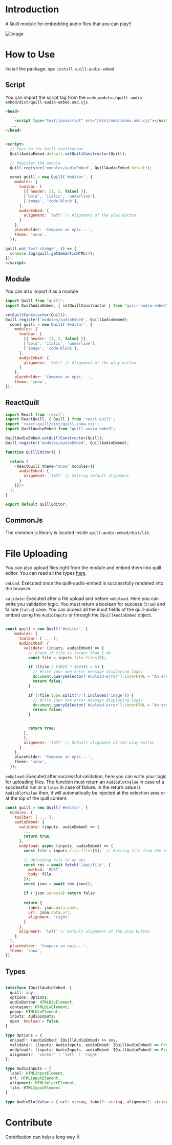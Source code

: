 # Introduction 

A Quill module for embedding audio files that you can play!!

![Image](https://github.com/Batman4496/quill-audio-embed/raw/main/assets/a.png)


# How to Use

Install the package: `npm install quill-audio-embed`


## Script

You can import the script tag from the `node_modules/quill-audio-embed/dist/quill-audio-embed.umd.cjs`

```html
<head>
  ...
    <script type="text/javascript" src="/dist/umd/index.umd.cjs"></script>
  ...
</head>


<script>
  // Pass in the Quill constructor
  QuillAudioEmbed.default.setQuillConstructor(Quill);

  // Register the module
  Quill.register('modules/audioEmbed', QuillAudioEmbed.default);

  const quill = new Quill('#editor', {
    modules: {
      toolbar: [
        [{ header: [1, 2, false] }],
        ['bold', 'italic', 'underline'],
        ['image', 'code-block'],
      ],
      audioEmbed: {
        alignment: 'left' // Alignment of the play button
      }
    },
    placeholder: 'Compose an epic...',
    theme: 'snow',
  });

quill.on('text-change', () => {
  console.log(quill.getSemanticHTML());
});
</script>

```

## Module

You can also import it as a module

```js
import Quill from "quill";
import QuilAudioEmbed, { setQuillConstructor } from "quill-audio-embed";

setQuillConstructor(Quill);
Quill.register('modules/audioEmbed', QuillAudioEmbed);
  const quill = new Quill('#editor', {
    modules: {
      toolbar: [
        [{ header: [1, 2, false] }],
        ['bold', 'italic', 'underline'],
        ['image', 'code-block'],
      ],
      audioEmbed: {
        alignment: 'left' // Alignment of the play button
      }
    },
    placeholder: 'Compose an epic...',
    theme: 'snow',
});
```

## ReactQuill

```js
import React from 'react';
import ReactQuill, { Quill } from 'react-quill';
import 'react-quill/dist/quill.snow.css';
import QuillAudioEmbed from "quill-audio-embed";

QuillAudioEmbed.setQuillConstructor(Quill);
Quill.register('modules/audioEmbed', QuillAudioEmbed);

function QuillEditor() {

  return (
    <ReactQuill theme="snow" modules={{
      audioEmbed: {
        alignment: 'left' // Setting default alignment
      }
    }}/>
  );
}

export default QuillEditor;
```

## CommonJs

The common js library is located inside `quill-audio-embed/dist/lib`.


# File Uploading

You can also upload files right from the module and embed them into quill editor. You can read all the types [here](#types).

`onLoad`: Executed once the quill-audio-embed is successfully rendered into the browser.

`validate`: Executed after a file upload and before `onUpload`. Here you can write you validation logic. You must return a boolean for success (`true`) and failure (`false`) case. You can access all the input fields of the quill-audio-embed using the `AudioInputs` or through the `IQuillAudioEmbed` object.

```js

const quill = new Quill('#editor', {
    modules: {
      toolbar: [ ... ],
      audioEmbed: {
        validate: (inputs, audioEmbed) => {
          // Check if file is larger than 5 mb
          const file = inputs.file.files[0];

          if ((file / (1024 * 1024)) > 5) {
            // Write your own error message displaying logiv
            document.querySelector('#upload-error').innerHTML = "An error occured!";
            return false;
          }

          if (!file.type.split('/').includes('image')) {
            // Write your own error message displaying logiv
            document.querySelector('#upload-error').innerHTML = "An error occured!";
            return false;
          }


          return true;
        },
        },
        alignment: 'left' // Default alignment of the play button
      }
    },
    placeholder: 'Compose an epic...',
    theme: 'snow',
  });
```

`onUpload`: Executed after successful validation, here you can write your logic for uploading files. The function must return an `AudioBlotValue` in case of a successful run or a `false` in case of failure. In the return value is `AudioBlotValue` then, it will automatically be injected at the selection area or at the top of the quill content.

```js
const quill = new Quill('#editor', {
  modules: {
    toolbar: [ ... ],
    audioEmbed: {
      validate: (inputs, audioEmbed) => {
        ...
        return true;
      },
      onUpload: async (inputs, audioEmbed) => {
        const file = inputs.file.files[0];  // Getting file from the inputs

        // Uploading file to an api
        const res = await fetch('/api/file', {
          method: 'POST',
          body: file
        });
        const json = await res.json();

        if (!json.sucesss) return false'
        
        return {
          label: json.data.name,
          url: json.data.url,
          alignment: 'right'
        }
      },
      alignment: 'left' // Default alignment of the play button
    }
  },
  placeholder: 'Compose an epic...',
  theme: 'snow',
});
```


## Types

```ts

interface IQuillAudioEmbed  {
  quill: any;
  options: Options;
  audioButton: HTMLDivElement;
  container: HTMLDivElement;
  popup: HTMLDivElement;
  inputs: AudioInputs;
  open: boolean = false;
}

type Options = {
  onLoad?: (audioEmbed: IQuillAudioEmbed) => any,
  validate?: (inputs: AudioInputs, audioEmbed: IQuillAudioEmbed) => Promise<boolean>,
  onUpload?: (inputs: AudioInputs, audioEmbed: IQuillAudioEmbed) => Promise<AudioBlotValue|false>,
  alignment?: 'center' | 'left' | 'right'
};

type AudioInputs = {
  label: HTMLInputElement, 
  url: HTMLInputElement,
  alignment: HTMLSelectElement,
  file: HTMLInputElement
}

type AudioBlotValue = { url: string, label?: string, alignment?: string };

```



# Contribute

Contribution can help a long way ✌️